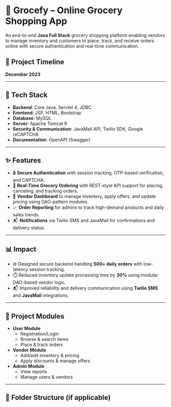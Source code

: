 # 🛒 Grocefy – Online Grocery Shopping App

An end-to-end **Java Full Stack** grocery shopping platform enabling vendors to manage inventory and customers to place, track, and receive orders online with secure authentication and real-time communication.

## 📅 Project Timeline
**December 2023**

---

## 🚀 Tech Stack

- **Backend**: Core Java, Servlet 4, JDBC  
- **Frontend**: JSP, HTML, Bootstrap  
- **Database**: MySQL  
- **Server**: Apache Tomcat 9  
- **Security & Communication**: JavaMail API, Twilio SDK, Google reCAPTCHA  
- **Documentation**: OpenAPI (Swagger)

---

## ✨ Features

- 🔒 **Secure Authentication** with session tracking, OTP-based verification, and CAPTCHA.
- 🧺 **Real-Time Grocery Ordering** with REST-style API support for placing, canceling, and tracking orders.
- 🏪 **Vendor Dashboard** to manage inventory, apply offers, and update pricing using DAO-pattern modules.
- 📈 **Order Reporting** for admins to track high-demand products and daily sales trends.
- 📬 **Notifications** via Twilio SMS and JavaMail for confirmations and delivery status.

---

## 📊 Impact

- ⚙️ Designed secure backend handling **500+ daily orders** with low-latency session tracking.
- ⏱️ Reduced inventory update processing time by **30%** using modular DAO-based vendor logic.
- 📬 Improved reliability and delivery communication using **Twilio SMS** and **JavaMail** integrations.

---

## 🧩 Project Modules

- **User Module**
  - Registration/Login
  - Browse & search items
  - Place & track orders
- **Vendor Module**
  - Add/edit inventory & pricing
  - Apply discounts & manage offers
- **Admin Module**
  - View reports
  - Manage users & vendors

---

## 📁 Folder Structure (if applicable)
